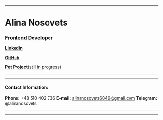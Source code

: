 ******
# **Alina Nosovets**
### Frontend Developer

[**LinkedIn**](https://www.linkedin.com/in/alina-nosovets-ab8bb2186/)


[**GitHub**](https://github.com/alikri)


[**Pet Project**(still in progress)](http://doctorsearch.s3-website.eu-central-1.amazonaws.com/)



******
******

#### Contact Information:

**Phone:** +48 510 402 736
**E-mail:** alinanosovets6849@gmail.com
**Telegram:** @alinanosovets

******
******

